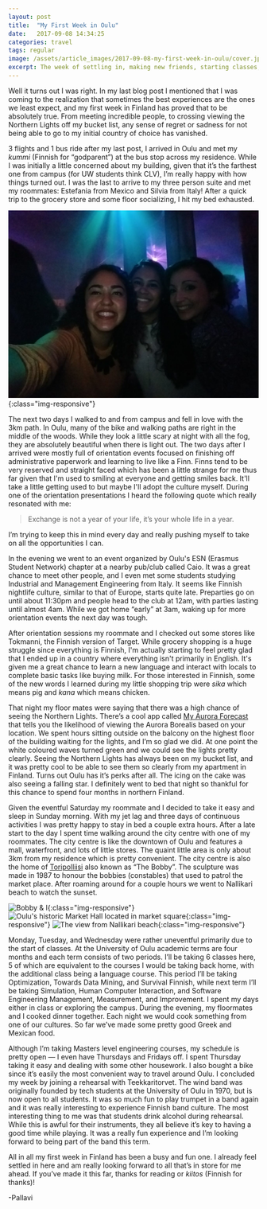 ```yaml
---
layout: post
title:  "My First Week in Oulu"
date:   2017-09-08 14:34:25
categories: travel
tags: regular
image: /assets/article_images/2017-09-08-my-first-week-in-oulu/cover.jpg
excerpt: The week of settling in, making new friends, starting classes, and exploring the city!
---
```

Well it turns out I was right. In my last blog post I mentioned that I was coming to the realization that sometimes the best experiences are the ones we least expect, and my first week in Finland has proved that to be absolutely true. From meeting incredible people, to crossing viewing the Northern Lights off my bucket list, any sense of regret or sadness for not being able to go to my initial country of choice has vanished.

3 flights and 1 bus ride after my last post, I arrived in Oulu and met my *kummi* (Finnish for “godparent”) at the bus stop across my residence. While I was initially a little concerned about my building, given that it’s the farthest one from campus (for UW students think CLV), I’m really happy with how things turned out. I was the last to arrive to my three person suite and met my roommates: Estefania from Mexico and Silvia from Italy! After a quick trip to the grocery store and some floor socializing, I hit my bed exhausted.

![My roommates and I at ESN's event at Caio](/assets/article_images/2017-09-08-my-first-week-in-oulu/roommates.jpg){:class="img-responsive"}

The next two days I walked to and from campus and fell in love with the 3km path. In Oulu, many of the bike and walking paths are right in the middle of the woods. While they look a little scary at night with all the fog, they are absolutely beautiful when there is light out. The two days after I arrived were mostly full of orientation events focused on finishing off administrative paperwork and learning to live like a Finn. Finns tend to be very reserved and straight faced which has been a little strange for me thus far given that I'm used to smiling at everyone and getting smiles back. It'll take a little getting used to but maybe I'll adopt the culture myself. During one of the orientation presentations I heard the following quote which really resonated with me:

  > Exchange is not a year of your life, it’s your whole life in a year.

I’m trying to keep this in mind every day and really pushing myself to take on all the opportunities I can.

In the evening we went to an event organized by Oulu's ESN (Erasmus Student Network) chapter at a nearby pub/club called Caio. It was a great chance to meet other people, and I even met some students studying Industrial and Management Engineering from Italy. It seems like Finnish nightlife culture, similar to that of Europe, starts quite late. Preparties go on until about 11:30pm and people head to the club at 12am, with parties lasting until almost 4am. While we got home “early” at 3am, waking up for more orientation events the next day was tough.

After orientation sessions my roommate and I checked out some stores like Tokmanni, the Finnish version of Target. While grocery shopping is a huge struggle since everything is Finnish, I'm actually starting to feel pretty glad that I ended up in a country where everything isn't primarily in English. It's given me a great chance to learn a new language and interact with locals to complete basic tasks like buying milk. For those interested in Finnish, some of the new words I learned during my little shopping trip were *sika* which means pig and *kana* which means chicken.

That night my floor mates were saying that there was a high chance of seeing the Northern Lights. There’s a cool app called [My Aurora Forecast](https://itunes.apple.com/ca/app/my-aurora-forecast-northern-lights-borealis/id1073082439?mt=8) that tells you the likelihood of viewing the Aurora Borealis based on your location. We spent hours sitting outside on the balcony on the highest floor of the building waiting for the lights, and I’m so glad we did. At one point the white coloured waves turned green and we could see the lights pretty clearly. Seeing the Northern Lights has always been on my bucket list, and it was pretty cool to be able to see them so clearly from my apartment in Finland. Turns out Oulu has it’s perks after all. The icing on the cake was also seeing a falling star. I definitely went to bed that night so thankful for this chance to spend four months in northern Finland.

Given the eventful Saturday my roommate and I decided to take it easy and sleep in Sunday morning. With my jet lag and three days of continuous activities I was pretty happy to stay in bed a couple extra hours. After a late start to the day I spent time walking around the city centre with one of my roommates. The city centre is like the downtown of Oulu and features a mall, waterfront, and lots of little stores. The quaint little area is only about 3km from my residence which is pretty convenient. The city centre is also the home of [Toripolliisi](https://en.wikipedia.org/wiki/Toripolliisi) also known as “The Bobby”. The sculpture was made in 1987 to honour the bobbies (constables) that used to patrol the market place. After roaming around for a couple hours we went to Nallikari beach to watch the sunset.

![Bobby & I](/assets/article_images/2017-09-08-my-first-week-in-oulu/thebobby.jpg){:class="img-responsive"}
![Oulu's historic Market Hall located in market square](/assets/article_images/2017-09-08-my-first-week-in-oulu/markethall.jpg){:class="img-responsive"}
![The view from Nallikari beach](/assets/article_images/2017-09-08-my-first-week-in-oulu/nallikari.jpg){:class="img-responsive"}

Monday, Tuesday, and Wednesday were rather uneventful primarily due to the start of classes. At the University of Oulu academic terms are four months and each term consists of two periods. I’ll be taking 6 classes here, 5 of which are equivalent to the courses I would be taking back home, with the additional class being a language course. This period I’ll be taking Optimization, Towards Data Mining, and Survival Finnish, while next term I’ll be taking Simulation, Human Computer Interaction, and Software Engineering Management, Measurement, and Improvement. I spent my days either in class or exploring the campus. During the evening, my floormates and I cooked dinner together. Each night we would cook something from one of our cultures. So far we’ve made some pretty good Greek and Mexican food.

Although I’m taking Masters level engineering courses, my schedule is pretty open — I even have Thursdays and Fridays off. I spent Thursday taking it easy and dealing with some other housework. I also bought a bike since it’s easily the most convenient way to travel around Oulu. I concluded my week by joining a rehearsal with Teekkaritorvet. The wind band was originally founded by tech students at the University of Oulu in 1970, but is now open to all students. It was so much fun to play trumpet in a band again and it was really interesting to experience Finnish band culture. The most interesting thing to me was that students drink alcohol during rehearsal. While this is awful for their instruments, they all believe it’s key to having a good time while playing. It was a really fun experience and I’m looking forward to being part of the band this term.

All in all my first week in Finland has been a busy and fun one. I already feel settled in here and am really looking forward to all that’s in store for me ahead. If you’ve made it this far, thanks for reading or *kiitos* (Finnish for thanks)!


-Pallavi
